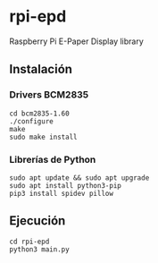 # rpi-epd
Raspberry Pi E-Paper Display library

## Instalación

### Drivers BCM2835
```
cd bcm2835-1.60
./configure
make
sudo make install
```

### Librerías de Python
```
sudo apt update && sudo apt upgrade
sudo apt install python3-pip
pip3 install spidev pillow
```

## Ejecución
```
cd rpi-epd
python3 main.py
```
